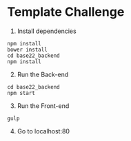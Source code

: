 # Template Challenge
1. Install dependencies
```
npm install
bower install
cd base22_backend
npm install
```
2. Run the Back-end
```
cd base22_backend
npm start
```
3. Run the Front-end
```
gulp
```
4. Go to localhost:80


